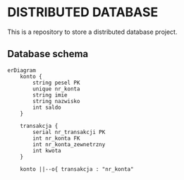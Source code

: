 # DISTRIBUTED DATABASE

This is a repository to store a distributed database project.


## Database schema

```mermaid
erDiagram
    konto {
        string pesel PK
        unique nr_konta 
        string imie
        string nazwisko
        int saldo
    }

    transakcja {
        serial nr_transakcji PK
        int nr_konta FK
        int nr_konta_zewnetrzny
        int kwota
    }

    konto ||--o{ transakcja : "nr_konta"

```
